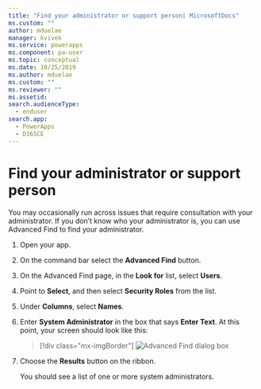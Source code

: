 ```yaml
---
title: "Find your administrator or support person| MicrosoftDocs"
ms.custom: ""
author: mduelae
manager: kvivek
ms.service: powerapps
ms.component: pa-user
ms.topic: conceptual
ms.date: 10/25/2019
ms.author: mduelae
ms.custom: ""
ms.reviewer: ""
ms.assetid: 
search.audienceType: 
  - enduser
search.app: 
  - PowerApps
  - D365CE
---
```


# Find your administrator or support person 

You may occasionally run across issues that require consultation with your administrator. If you don’t know who your administrator is, you can use Advanced Find to find your administrator.  
  
1. Open your app.  
  
2. On the command bar select the **Advanced Find** button.
  
3. On the Advanced Find page, in the **Look for** list, select **Users**.  
  
4. Point to **Select**, and then select **Security Roles** from the list.  
  
5. Under **Columns**, select **Names**.  
  
6. Enter **System Administrator** in the box that says **Enter Text**. At this point, your screen should look like this:  
     
   > [!div class="mx-imgBorder"]
   > ![Advanced Find dialog box](media/find-admnistrator-advanced-find-complete.png "Advanced Find dialog box")  
  
7. Choose the **Results** button on the ribbon.  
  
   You should see a list of one or more system administrators.  
  
